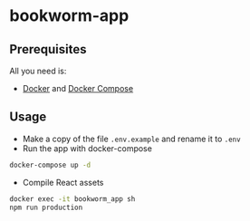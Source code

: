 # bookworm-app

## Prerequisites
All you need is:
* [Docker](https://www.docker.com/get-started) and [Docker Compose](https://docs.docker.com/compose/)

## Usage
* Make a copy of the file `.env.example` and rename it to `.env`
* Run the app with docker-compose
```sh
docker-compose up -d
```
* Compile React assets
```sh
docker exec -it bookworm_app sh
npm run production
```
